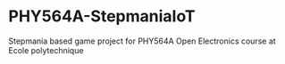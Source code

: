 # PHY564A-StepmaniaIoT
Stepmania based game project for PHY564A Open Electronics course at Ecole polytechnique
